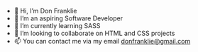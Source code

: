 - 👋 Hi, I’m Don Franklie
- 👀 I’m an aspiring Software Developer
- 🌱 I’m currently learning SASS
- 💞️ I’m looking to collaborate on HTML and CSS projects
- 📫 You can contact me via my email donfranklie@gmail.com

<!---
DonFranklie/DonFranklie is a ✨ special ✨ repository because its `README.md` (this file) appears on your GitHub profile.
You can click the Preview link to take a look at your changes.
--->
